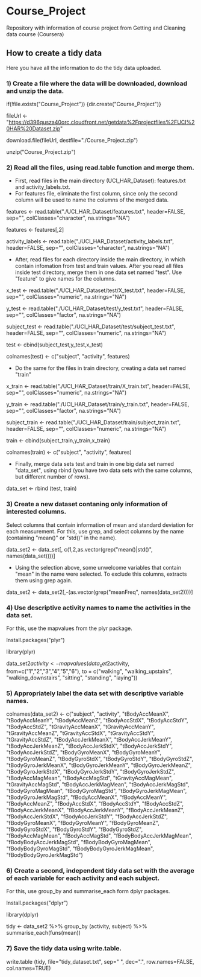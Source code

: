 # Course_Project
Repository with information of course project from Getting and Cleaning data course (Coursera)

## How to create a tidy data
Here you have all the information to do the tidy data uploaded.

### 1) Create a file where the data will be downloaded, download and unzip the data.
if(!file.exists("Course_Project")) {dir.create("Course_Project")}

fileUrl <- "https://d396qusza40orc.cloudfront.net/getdata%2Fprojectfiles%2FUCI%20HAR%20Dataset.zip"

download.file(fileUrl, destfile="./Course_Project.zip")

unzip("Course_Project.zip")

### 2) Read all the files, using read.table function and merge them.
* First, read files in the main directory (UCI_HAR_Dataset): features.txt and activity_labels.txt.
* For features file, eliminate the first column, since only the second column will be used to name the columns of the merged data.

features <- read.table("./UCI_HAR_Dataset/features.txt", header=FALSE, sep="", colClasses="character", na.strings="NA")

features <- features[,2]

activity_labels <- read.table("./UCI_HAR_Dataset/activity_labels.txt", header=FALSE, sep="", colClasses="character", na.strings="NA")

* After, read files for each directory inside the main directory, in which contain infomation from test and train values.
After you read all files inside test directory, merge them in one data set named "test". Use "feature" to give names for the columns.

x_test <- read.table("./UCI_HAR_Dataset/test/X_test.txt", header=FALSE, sep="", colClasses="numeric", na.strings="NA")

y_test <- read.table("./UCI_HAR_Dataset/test/y_test.txt", header=FALSE, sep="", colClasses="factor", na.strings="NA")

subject_test <- read.table("./UCI_HAR_Dataset/test/subject_test.txt", header=FALSE, sep="", colClasses="numeric", na.strings="NA")

test <- cbind(subject_test,y_test,x_test)

colnames(test) <- c("subject", "activity", features)

* Do the same for the files in train directory, creating a data set named "train"

x_train <- read.table("./UCI_HAR_Dataset/train/X_train.txt", header=FALSE, sep="", colClasses="numeric", na.strings="NA")

y_train <- read.table("./UCI_HAR_Dataset/train/y_train.txt", header=FALSE, sep="", colClasses="factor", na.strings="NA")

subject_train <- read.table("./UCI_HAR_Dataset/train/subject_train.txt", header=FALSE, sep="", colClasses="numeric", na.strings="NA")

train <- cbind(subject_train,y_train,x_train)

colnames(train) <- c("subject", "activity", features)

* Finally, merge data sets test and train in one big data set named "data_set", using rbind (you have two data sets with the same columns, but different number of rows).

data_set <- rbind (test, train)

### 3) Create a new dataset contaning only information of interested columns.
Select columns that contain information of mean and standard deviation for each measurement. For this, use grep, and select columns by the name (containing "mean()" or "std()" in the name).

data_set2 <- data_set[, c(1,2,as.vector(grep("mean()|std()", names(data_set))))] 

* Using the selection above, some unwelcome variables that contain "mean" in the name were selected. To exclude this columns, extracts them using grep again.

data_set2 <- data_set2[,-(as.vector(grep("meanFreq", names(data_set2))))]

### 4) Use descriptive activity names to name the activities in the data set.
For this, use the mapvalues from the plyr package.

Install.packages("plyr")

library(plyr)

data_set2$activity <- mapvalues(data_set2$activity, from=c("1","2","3","4","5","6"), to = c("walking", "walking_upstairs", "walking_downstairs", "sitting", "standing", "laying"))

### 5) Appropriately label the data set with descriptive variable names.
colnames(data_set2) <- c("subject", "activity", "tBodyAccMeanX", "tBodyAccMeanY", "tBodyAccMeanZ", "tBodyAccStdX", "tBodyAccStdY", "tBodyAccStdZ", "tGravityAccMeanX", "tGravityAccMeanY",
           "tGravityAccMeanZ", "tGravityAccStdX", "tGravityAccStdY", "tGravityAccStdZ", "tBodyAccJerkMeanX",  "tBodyAccJerkMeanY", "tBodyAccJerkMeanZ",
           "tBodyAccJerkStdX", "tBodyAccJerkStdY", "tBodyAccJerkStdZ", "tBodyGyroMeanX", "tBodyGyroMeanY", "tBodyGyroMeanZ", "tBodyGyroStdX",
           "tBodyGyroStdY", "tBodyGyroStdZ", "tBodyGyroJerkMeanX", "tBodyGyroJerkMeanY", "tBodyGyroJerkMeanZ", "tBodyGyroJerkStdX",
           "tBodyGyroJerkStdY", "tBodyGyroJerkStdZ", "tBodyAccMagMean", "tBodyAccMagStd", "tGravityAccMagMean", "tGravityAccMagStd",
           "tBodyAccJerkMagMean", "tBodyAccJerkMagStd", "tBodyGyroMagMean", "tBodyGyroMagStd", "tBodyGyroJerkMagMean", "tBodyGyroJerkMagStd",
           "fBodyAccMeanX", "fBodyAccMeanY", "fBodyAccMeanZ", "fBodyAccStdX", "fBodyAccStdY", "fBodyAccStdZ", "fBodyAccJerkMeanX", "fBodyAccJerkMeanY",
           "fBodyAccJerkMeanZ", "fBodyAccJerkStdX", "fBodyAccJerkStdY", "fBodyAccJerkStdZ", "fBodyGyroMeanX", "fBodyGyroMeanY", "fBodyGyroMeanZ",
           "fBodyGyroStdX", "fBodyGyroStdY", "fBodyGyroStdZ", "fBodyAccMagMean", "fBodyAccMagStd", "fBodyBodyAccJerkMagMean", "fBodyBodyAccJerkMagStd",
           "fBodyBodyGyroMagMean", "fBodyBodyGyroMagStd", "fBodyBodyGyroJerkMagMean", "fBodyBodyGyroJerkMagStd")

### 6) Create a second, independent tidy data set with the average of each variable for each activity and each subject.
For this, use group_by and summarise_each form dplyr packages.

Install.packages("dplyr")

library(dplyr)

tidy <- data_set2 %>% group_by (activity, subject) %>% summarise_each(funs(mean))

### 7) Save the tidy data using write.table.

write.table (tidy, file="tidy_dataset.txt", sep=" ", dec=".", row.names=FALSE, col.names=TRUE)
